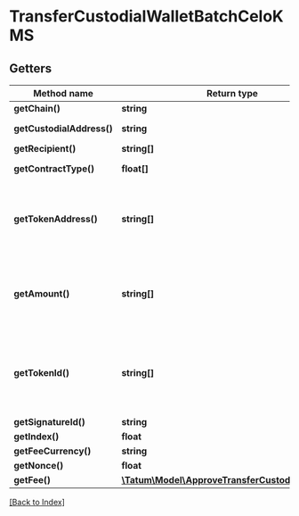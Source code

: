 # TransferCustodialWalletBatchCeloKMS

## Getters

Method name | Return type | Description | Notes
------------ | ------------- | ------------- | -------------
**getChain()** | **string** | The blockchain to work with |
**getCustodialAddress()** | **string** | The gas pump address that transfers the assets; this is the address that you <a href="#operation/PrecalculateGasPumpAddresses">precalculated</a> and <a href="#operation/ActivateGasPumpAddresses">activated</a> earlier and that is assigned to a customer in your custodial application; this is not the "master address" |
**getRecipient()** | **string[]** | The blockchain address that receives the assets |
**getContractType()** | **float[]** | The type of the assets to transfer. Set <code>0</code> for fungible tokens (ERC-20 or equivalent), <code>1</code> for NFTs (ERC-721 or equivalent), <code>2</code> for Multi Tokens (ERC-1155 or equivalent), or <code>3</code> for native blockchain currencies. |
**getTokenAddress()** | **string[]** | <ul> <li> If the assets are fungible tokens, NFTs, or Multi Tokens, set this parameter to the array of the addresses of the tokens to transfer:<br/> <code>"tokenAddress": ["0x782919AFc85eEA2cB736874225456bB5d3e242bA","0x74225456bB5d3e242bA782919AFc85eEA2cB7368",...,"0x3e242bA78274225456bB52cB7368d919AFc85eEA"]</code> </li> <li> If the assets are a native blockchain currency, set this parameter to the array of zeros, a zero per currency:<br/> <code>"tokenAddress": ["0","0",...,"0"]</code> </li> </ul> |
**getAmount()** | **string[]** | <ul> <li> If the assets are fungible tokens, Multi Tokens, or a native blockchain currency, set this parameter to the array of the amounts of the assets to transfer:<br/> <code>"amount": ["100000","15000",...,"250000"]</code> </li> <li> If the assets are NFTs, set this parameter to the array of zeros, a zero per NFT:<br/> <code>"amount": ["0","0",...,"0"]</code> </li> </ul> |
**getTokenId()** | **string[]** | <ul> <li> If the assets are Multi Tokens or NFTs, set this parameter to the array of the IDs of the tokens to transfer:<br/> <code>"tokenId": ["12","13",...,"24"]</code>  </li> <li> If the assets are fungible tokens or a native blockchain currency, set this parameter to the array of zeros, a zero per fungible token/currency:<br/> <code>"tokenId": ["0","0",...,"0"]</code> </li> </ul> |
**getSignatureId()** | **string** | The KMS identifier of the private key of the blockchain address that owns the gas pump address key ("master address") |
**getIndex()** | **float** | (Only if the signature ID is mnemonic-based) The index of the specific address from the mnemonic | [optional]
**getFeeCurrency()** | **string** | The currency to pay for the gas fee |
**getNonce()** | **float** | The nonce to be set to the transfer transaction; if not present, the last known nonce will be used | [optional]
**getFee()** | [**\Tatum\Model\ApproveTransferCustodialWalletFee**](ApproveTransferCustodialWalletFee.md) |  | [optional]

[[Back to Index]](../index.md)
